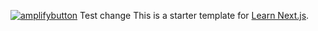 [![amplifybutton](https://oneclick.amplifyapp.com/button.svg)](https://console.aws.amazon.com/amplify/home#/deploy?repo=https://github.com/KristinaPeterson/nextjs-blog)
Test change
This is a starter template for [Learn Next.js](https://nextjs.org/learn).
